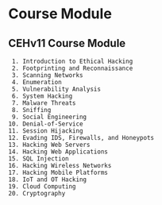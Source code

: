 # Course Module


## CEHv11 Course Module

     1. Introduction to Ethical Hacking
     2. Footprinting and Reconnaissance
     3. Scanning Networks
     4. Enumeration
     5. Vulnerability Analysis
     6. System Hacking
     7. Malware Threats
     8. Sniffing
     9. Social Engineering
    10. Denial-of-Service
    11. Session Hijacking
    12. Evading IDS, Firewalls, and Honeypots
    13. Hacking Web Servers
    14. Hacking Web Applications
    15. SQL Injection
    16. Hacking Wireless Networks
    17. Hacking Mobile Platforms
    18. IoT and OT Hacking
    19. Cloud Computing
    20. Cryptography